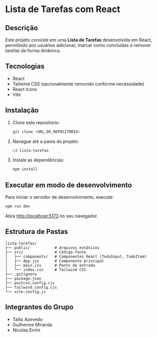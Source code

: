 # Lista de Tarefas com React

## Descrição

Este projeto consiste em uma **Lista de Tarefas** desenvolvida em React, permitindo aos usuários adicionar, marcar como concluídas e remover tarefas de forma dinâmica.

## Tecnologias

* React
* Tailwind CSS (opcionalmente removido conforme necessidade)
* React Icons
* Vite

## Instalação

1. Clone este repositório:

   ```bash
   git clone <URL_DO_REPOSITORIO>
   ```
2. Navegue até a pasta do projeto:

   ```bash
   cd lista-tarefas
   ```
3. Instale as dependências:

   ```bash
   npm install
   ```

## Executar em modo de desenvolvimento

Para iniciar o servidor de desenvolvimento, execute:

```bash
npm run dev
```

Abra [http://localhost:5173](http://localhost:5173) no seu navegador.

## Estrutura de Pastas

```
lista-tarefas/
├── public/           # Arquivos estáticos
├── src/              # Código-fonte
│   ├── components/   # Componentes React (TodoInput, TodoItem)
│   ├── App.jsx       # Componente principal
│   ├── main.jsx      # Ponto de entrada
│   └── index.css     # Tailwind CSS
├── .gitignore
├── package.json
├── postcss.config.cjs
├── tailwind.config.cjs
└── vite.config.js
```


## Integrantes do Grupo
- Tallis Azevedo
- Guilherme Miranda
- Nicolas Errini

```
